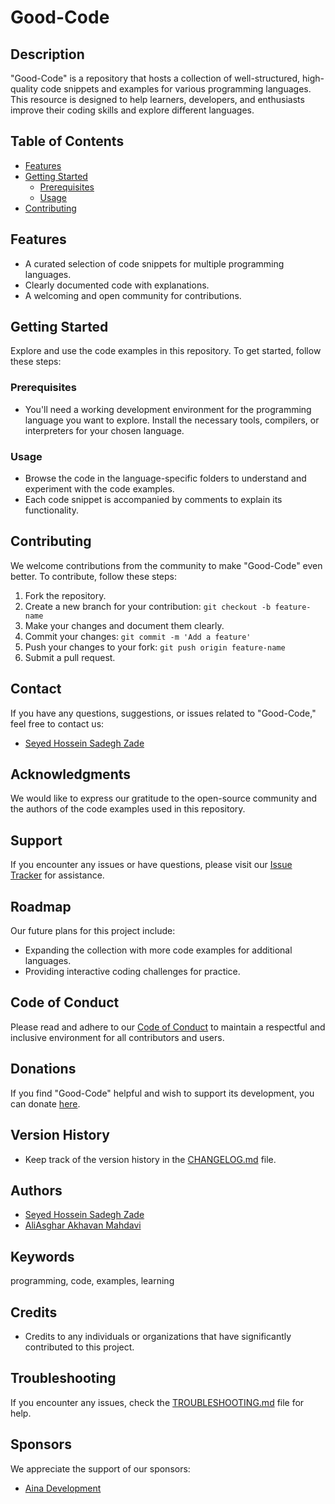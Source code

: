 # Good-Code

## Description

"Good-Code" is a repository that hosts a collection of well-structured, high-quality code snippets and examples for various programming languages. This resource is designed to help learners, developers, and enthusiasts improve their coding skills and explore different languages.

## Table of Contents

- [Features](#features)
- [Getting Started](#getting-started)
  - [Prerequisites](#prerequisites)
  - [Usage](#usage)
- [Contributing](#contributing)


## Features

- A curated selection of code snippets for multiple programming languages.
- Clearly documented code with explanations.
- A welcoming and open community for contributions.

## Getting Started

Explore and use the code examples in this repository. To get started, follow these steps:

### Prerequisites

- You'll need a working development environment for the programming language you want to explore. Install the necessary tools, compilers, or interpreters for your chosen language.

### Usage

- Browse the code in the language-specific folders to understand and experiment with the code examples.
- Each code snippet is accompanied by comments to explain its functionality.

## Contributing

We welcome contributions from the community to make "Good-Code" even better. To contribute, follow these steps:

1. Fork the repository.
2. Create a new branch for your contribution: `git checkout -b feature-name`
3. Make your changes and document them clearly.
4. Commit your changes: `git commit -m 'Add a feature'`
5. Push your changes to your fork: `git push origin feature-name`
6. Submit a pull request.

## Contact

If you have any questions, suggestions, or issues related to "Good-Code," feel free to contact us:

- [Seyed Hossein Sadegh Zade](mailto:seyedhossein.sz@outlook.com)

## Acknowledgments

We would like to express our gratitude to the open-source community and the authors of the code examples used in this repository.

## Support

If you encounter any issues or have questions, please visit our [Issue Tracker](https://github.com/seyedhosseinsz/Good-Code/issues) for assistance.

## Roadmap

Our future plans for this project include:

- Expanding the collection with more code examples for additional languages.
- Providing interactive coding challenges for practice.

## Code of Conduct

Please read and adhere to our [Code of Conduct](CODE_OF_CONDUCT.md) to maintain a respectful and inclusive environment for all contributors and users.


## Donations

If you find "Good-Code" helpful and wish to support its development, you can donate [here](https://www.example.com/donate).

## Version History

- Keep track of the version history in the [CHANGELOG.md](CHANGELOG.md) file.

## Authors

- [Seyed Hossein Sadegh Zade](https://github.com/seyedhosseinsz)
- [AliAsghar Akhavan Mahdavi](https://github.com/alias-73)

## Keywords

programming, code, examples, learning

## Credits

- Credits to any individuals or organizations that have significantly contributed to this project.


## Troubleshooting

If you encounter any issues, check the [TROUBLESHOOTING.md](TROUBLESHOOTING.md) file for help.

## Sponsors

We appreciate the support of our sponsors:

- [Aina Development](https://www.ainaco.ir)

